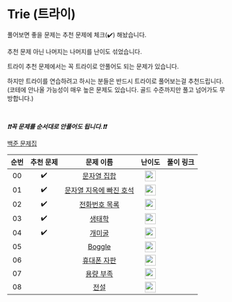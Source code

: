 # Trie (트라이)

풀어보면 좋을 문제는 추천 문제에 체크(:heavy_check_mark:) 해놨습니다.

추천 문제 아닌 나머지는 나머지를 난이도 섞었습니다.

트라이 추천 문제에서는 꼭 트라이로 안풀어도 되는 문제가 있습니다.

하지만 트라이를 연습하려고 하시는 분들은 반드시 트라이로 풀어보는걸 추천드립니다.
(코테에 안나올 가능성이 매우 높은 문제도 있습니다. 골드 수준까지만 풀고 넘어가도 무방합니다.)

<br>

***❗️❗️꼭 문제를 순서대로 안풀어도 됩니다.❗️❗️***

[백준 문제집](https://www.acmicpc.net/workbook/view/6785)

|          순번          |        추천 문제         |        문제 이름         |         난이도          |        풀이 링크         |
| :-----: | :-----: | :-----: | :-----: | :-----: |
| 00 |  :heavy_check_mark:  | <a href="http://boj.kr/14425" target="_blank">문자열 집합</a> | <img height="25px" width="25px=" src="https://static.solved.ac/tier_small/8.svg"/> |                      |
| 01 |  :heavy_check_mark:  | <a href="http://boj.kr/20166" target="_blank">문자열 지옥에 빠진 호석</a> | <img height="25px" width="25px=" src="https://static.solved.ac/tier_small/11.svg"/> |                      |
| 02 |  :heavy_check_mark:  | <a href="http://boj.kr/5052" target="_blank">전화번호 목록</a> | <img height="25px" width="25px=" src="https://static.solved.ac/tier_small/12.svg"/> |                      |
| 03 |  :heavy_check_mark:  | <a href="http://boj.kr/4358" target="_blank">생태학</a> | <img height="25px" width="25px=" src="https://static.solved.ac/tier_small/12.svg"/> |                      |
| 04 |  :heavy_check_mark:  | <a href="http://boj.kr/14725" target="_blank">개미굴</a> | <img height="25px" width="25px=" src="https://static.solved.ac/tier_small/14.svg"/> |                      |
| 05 |                      | <a href="http://boj.kr/9202" target="_blank">Boggle</a> | <img height="25px" width="25px=" src="https://static.solved.ac/tier_small/16.svg"/> |                      |
| 06 |                      | <a href="http://boj.kr/5670" target="_blank">휴대폰 자판</a> | <img height="25px" width="25px=" src="https://static.solved.ac/tier_small/17.svg"/> |                      |
| 07 |                      | <a href="http://boj.kr/5446" target="_blank">용량 부족</a> | <img height="25px" width="25px=" src="https://static.solved.ac/tier_small/18.svg"/> |                      |
| 08 |                      | <a href="http://boj.kr/19585" target="_blank">전설</a> | <img height="25px" width="25px=" src="https://static.solved.ac/tier_small/18.svg"/> |                      |

